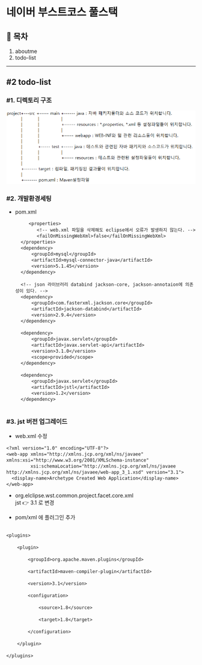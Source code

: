 # 네이버 부스트코스 풀스택

## 📖 목차

1. aboutme
2. todo-list

---

## #2 todo-list

### #1. 디렉토리 구조

<img src="./readmeImg/구조.png" />

### #2. 개발환경세팅

- pom.xml

  ```
       <properties>
          <!-- web.xml 파일을 삭제해도 eclipse에서 오류가 발생하지 않는다. -->
          <failOnMissingWebXml>false</failOnMissingWebXml>
    </properties>
  	<dependency>
  		<groupId>mysql</groupId>
  		<artifactId>mysql-connector-java</artifactId>
  		<version>5.1.45</version>
  	</dependency>

  	<!-- json 라이브러리 databind jackson-core, jackson-annotaion에 의존성이 있다. -->
  	<dependency>
  		<groupId>com.fasterxml.jackson.core</groupId>
  		<artifactId>jackson-databind</artifactId>
  		<version>2.9.4</version>
  	</dependency>

  	<dependency>
  		<groupId>javax.servlet</groupId>
  		<artifactId>javax.servlet-api</artifactId>
  		<version>3.1.0</version>
  		<scope>provided</scope>
  	</dependency>

  	<dependency>
  		<groupId>javax.servlet</groupId>
  		<artifactId>jstl</artifactId>
  		<version>1.2</version>
  	</dependency>


  ```

### #3. jst 버전 업그레이드

- web.xml 수정

```
<?xml version="1.0" encoding="UTF-8"?>
<web-app xmlns="http://xmlns.jcp.org/xml/ns/javaee" xmlns:xsi="http://www.w3.org/2001/XMLSchema-instance"
         xsi:schemaLocation="http://xmlns.jcp.org/xml/ns/javaee http://xmlns.jcp.org/xml/ns/javaee/web-app_3_1.xsd" version="3.1">
  <display-name>Archetype Created Web Application</display-name>
</web-app>

```

- org.elclipse.wst.common.project.facet.core.xml<br /> jst 👉 3.1 로 변경

- pom/xml 에 플러그인 추가

```

<plugins>

    <plugin>

        <groupId>org.apache.maven.plugins</groupId>

        <artifactId>maven-compiler-plugin</artifactId>

        <version>3.1</version>

        <configuration>

            <source>1.8</source>

            <target>1.8</target>

        </configuration>

    </plugin>

</plugins>

```
